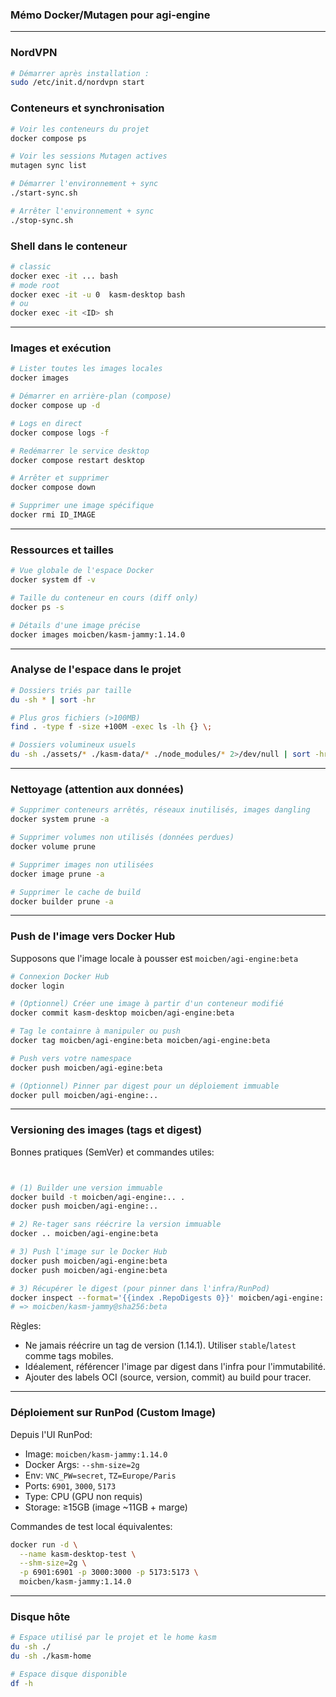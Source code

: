 ### Mémo Docker/Mutagen pour agi-engine
---

### NordVPN
```bash
# Démarrer après installation :
sudo /etc/init.d/nordvpn start


```


### Conteneurs et synchronisation

```bash
# Voir les conteneurs du projet
docker compose ps

# Voir les sessions Mutagen actives
mutagen sync list

# Démarrer l'environnement + sync
./start-sync.sh

# Arrêter l'environnement + sync
./stop-sync.sh
```

### Shell dans le conteneur

```bash
# classic
docker exec -it ... bash
# mode root
docker exec -it -u 0  kasm-desktop bash
# ou
docker exec -it <ID> sh

```

---

### Images et exécution

```bash
# Lister toutes les images locales
docker images

# Démarrer en arrière-plan (compose)
docker compose up -d

# Logs en direct
docker compose logs -f

# Redémarrer le service desktop
docker compose restart desktop

# Arrêter et supprimer
docker compose down

# Supprimer une image spécifique
docker rmi ID_IMAGE

```


---

### Ressources et tailles

```bash
# Vue globale de l'espace Docker
docker system df -v

# Taille du conteneur en cours (diff only)
docker ps -s

# Détails d'une image précise
docker images moicben/kasm-jammy:1.14.0
```

---

### Analyse de l'espace dans le projet

```bash
# Dossiers triés par taille
du -sh * | sort -hr

# Plus gros fichiers (>100MB)
find . -type f -size +100M -exec ls -lh {} \;

# Dossiers volumineux usuels
du -sh ./assets/* ./kasm-data/* ./node_modules/* 2>/dev/null | sort -hr
```

---

### Nettoyage (attention aux données)

```bash
# Supprimer conteneurs arrêtés, réseaux inutilisés, images dangling
docker system prune -a

# Supprimer volumes non utilisés (données perdues)
docker volume prune

# Supprimer images non utilisées
docker image prune -a

# Supprimer le cache de build
docker builder prune -a
```

---

### Push de l'image vers Docker Hub

Supposons que l'image locale à pousser est `moicben/agi-engine:beta`

```bash
# Connexion Docker Hub
docker login

# (Optionnel) Créer une image à partir d'un conteneur modifié
docker commit kasm-desktop moicben/agi-engine:beta

# Tag le containre à manipuler ou push
docker tag moicben/agi-engine:beta moicben/agi-engine:beta

# Push vers votre namespace
docker push moicben/agi-egine:beta

# (Optionnel) Pinner par digest pour un déploiement immuable
docker pull moicben/agi-engine:..
```

---

### Versioning des images (tags et digest)

Bonnes pratiques (SemVer) et commandes utiles:

```bash


# (1) Builder une version immuable
docker build -t moicben/agi-engine:.. .
docker push moicben/agi-engine:..

# 2) Re-tager sans réécrire la version immuable
docker .. moicben/agi-engine:beta

# 3) Push l'image sur le Docker Hub
docker push moicben/agi-engine:beta
docker push moicben/agi-engine:beta

# 3) Récupérer le digest (pour pinner dans l'infra/RunPod)
docker inspect --format='{{index .RepoDigests 0}}' moicben/agi-engine:..
# => moicben/kasm-jammy@sha256:beta
```

Règles:
- Ne jamais réécrire un tag de version (1.14.1). Utiliser `stable`/`latest` comme tags mobiles.
- Idéalement, référencer l'image par digest dans l'infra pour l'immutabilité.
- Ajouter des labels OCI (source, version, commit) au build pour tracer.

---

### Déploiement sur RunPod (Custom Image)

Depuis l'UI RunPod:
- Image: `moicben/kasm-jammy:1.14.0`
- Docker Args: `--shm-size=2g`
- Env: `VNC_PW=secret`, `TZ=Europe/Paris`
- Ports: `6901`, `3000`, `5173`
- Type: CPU (GPU non requis)
- Storage: ≥15GB (image ~11GB + marge)

Commandes de test local équivalentes:
```bash
docker run -d \
  --name kasm-desktop-test \
  --shm-size=2g \
  -p 6901:6901 -p 3000:3000 -p 5173:5173 \
  moicben/kasm-jammy:1.14.0
```

---

### Disque hôte

```bash
# Espace utilisé par le projet et le home kasm
du -sh ./
du -sh ./kasm-home

# Espace disque disponible
df -h
```